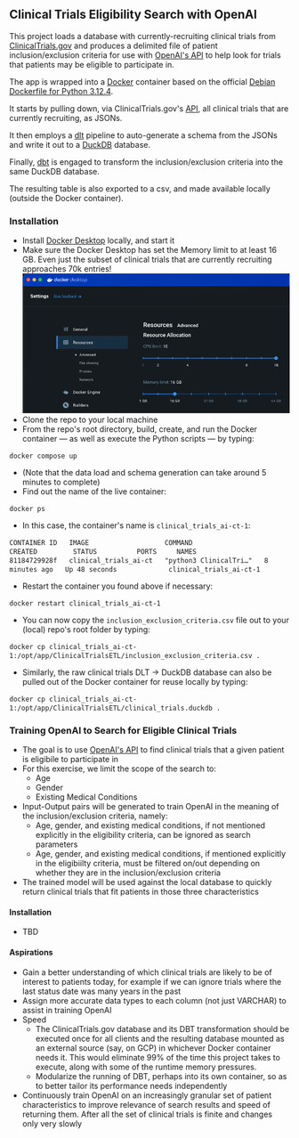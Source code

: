 ## Clinical Trials Eligibility Search with OpenAI

This project loads a database with currently-recruiting clinical trials from [ClinicalTrials.gov](https://clinicaltrials.gov) and produces a delimited file of patient inclusion/exclusion criteria for use with [OpenAI's API](https://platform.openai.com/docs/api-reference/introduction) to help look for trials that patients may be eligible to participate in.

The app is wrapped into a [Docker](https://www.docker.com) container based on the official [Debian Dockerfile for Python 3.12.4](https://github.com/docker-library/python/blob/5ed2758efb58d9acaafa90515caa43edbcfe4c4e/3.12/bookworm/Dockerfile).

It starts by pulling down, via ClinicalTrials.gov's [API](https://github.com/duckdb/dbt-duckdb?tab=readme-ov-file), all clinical trials that are currently recruiting, as JSONs.

It then employs a [dlt](https://dlthub.com) pipeline to auto-generate a schema from the JSONs and write it out to a [DuckDB](http://duckdb.org) database.

Finally, [dbt](http://getdbt.com) is engaged to transform the inclusion/exclusion criteria into the same DuckDB database.

The resulting table is also exported to a csv, and made available locally (outside the Docker container).

### Installation

* Install [Docker Desktop](https://www.docker.com/products/docker-desktop/) locally, and start it
* Make sure the Docker Desktop has set the Memory limit to at least 16 GB. Even just the subset of clinical trials that are currently recruiting approaches 70k entries!
![alt text](https://github.com/kuanjuliu/clinical_trials_ai/blob/main/Docker%20Desktop%20Memory%20Requirements.png)
* Clone the repo to your local machine
* From the repo's root directory, build, create, and run the Docker container — as well as execute the Python scripts — by typing:
````
docker compose up
````
* (Note that the data load and schema generation can take around 5 minutes to complete)
* Find out the name of the live container:
````
docker ps
````
* In this case, the container's name is `clinical_trials_ai-ct-1`:
````
CONTAINER ID   IMAGE                   COMMAND                  CREATED         STATUS          PORTS     NAMES
81184729928f   clinical_trials_ai-ct   "python3 ClinicalTri…"   8 minutes ago   Up 48 seconds             clinical_trials_ai-ct-1
````
* Restart the container you found above if necessary:
````
docker restart clinical_trials_ai-ct-1
````
* You can now copy the `inclusion_exclusion_criteria.csv` file out to your (local) repo's root folder by typing:
````
docker cp clinical_trials_ai-ct-1:/opt/app/ClinicalTrialsETL/inclusion_exclusion_criteria.csv .
````
* Similarly, the raw clinical trials DLT -> DuckDB database can also be pulled out of the Docker container for reuse locally by typing:
````
docker cp clinical_trials_ai-ct-1:/opt/app/ClinicalTrialsETL/clinical_trials.duckdb .
````

### Training OpenAI to Search for Eligible Clinical Trials

* The goal is to use [OpenAI's API](https://platform.openai.com/docs/api-reference/introduction) to find clinical trials that a given patient is eligibile to participate in
* For this exercise, we limit the scope of the search to:
  * Age
  * Gender
  * Existing Medical Conditions
* Input-Output pairs will be generated to train OpenAI in the meaning of the inclusion/exclusion criteria, namely:
  * Age, gender, and existing medical conditions, if not mentioned explicitly in the eligibility criteria, can be ignored as search parameters
  * Age, gender, and existing medical conditions, if mentioned explicitly in the eligibiilty criteria, must be filtered on/out depending on whether they are in the inclusion/exclusion criteria
* The trained model will be used against the local database to quickly return clinical trials that fit patients in those three characteristics

#### Installation

* TBD

#### Aspirations

* Gain a better understanding of which clinical trials are likely to be of interest to patients today, for example if we can ignore trials where the last status date was many years in the past
* Assign more accurate data types to each column (not just VARCHAR) to assist in training OpenAI
* Speed
  * The ClinicalTrials.gov database and its DBT transformation should be executed once for all clients and the resulting database mounted as an external source (say, on GCP) in whichever Docker container needs it. This would eliminate 99% of the time this project takes to execute, along with some of the runtime memory pressures.
  * Modularize the running of DBT, perhaps into its own container, so as to better tailor its performance needs independently
* Continuously train OpenAI on an increasingly granular set of patient characteristics to improve relevance of search results and speed of returning them. After all the set of clinical trials is finite and changes only very slowly
